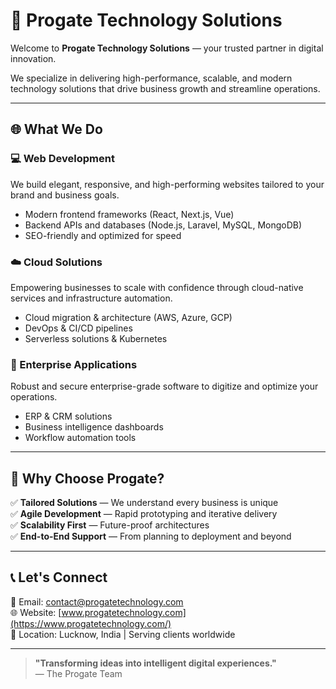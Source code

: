 # 🚀 Progate Technology Solutions 

Welcome to **Progate Technology Solutions** — your trusted partner in digital innovation.

We specialize in delivering high-performance, scalable, and modern technology solutions that drive business growth and streamline operations.

---

## 🌐 What We Do

### 💻 Web Development
We build elegant, responsive, and high-performing websites tailored to your brand and business goals.

- Modern frontend frameworks (React, Next.js, Vue)
- Backend APIs and databases (Node.js, Laravel, MySQL, MongoDB)
- SEO-friendly and optimized for speed

### ☁️ Cloud Solutions
Empowering businesses to scale with confidence through cloud-native services and infrastructure automation.

- Cloud migration & architecture (AWS, Azure, GCP)
- DevOps & CI/CD pipelines
- Serverless solutions & Kubernetes

### 🏢 Enterprise Applications
Robust and secure enterprise-grade software to digitize and optimize your operations.

- ERP & CRM solutions
- Business intelligence dashboards
- Workflow automation tools

---

## 🤝 Why Choose Progate?

✅ **Tailored Solutions** — We understand every business is unique  
✅ **Agile Development** — Rapid prototyping and iterative delivery  
✅ **Scalability First** — Future-proof architectures  
✅ **End-to-End Support** — From planning to deployment and beyond  

---

## 📞 Let's Connect

📧 Email: [contact@progatetechnology.com](mailto:contact@progatetechnology.com)  
🌐 Website: [www.progatetechnology.com](https://www.progatetechnology.com/)  
📍 Location: Lucknow, India | Serving clients worldwide

---

> **"Transforming ideas into intelligent digital experiences."**  
> — The Progate Team

